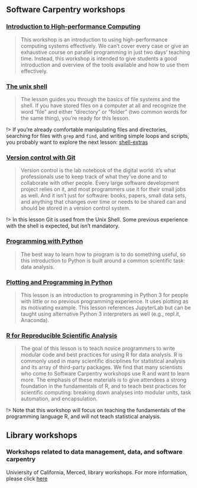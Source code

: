  ## Software Carpentry workshops<!-- {docsify-ignore} -->
 ### [Introduction to High-performance Computing](https://carpentries-incubator.github.io/hpc-intro/) <!-- {docsify-ignore} -->
 > This workshop is an introduction to using high-performance computing systems effectively. We can’t cover every case or give an exhaustive course on parallel programming in just two days’ teaching time. Instead, this workshop is intended to give students a good introduction and overview of the tools available and how to use them effectively.
 
 ### [The unix shell](https://swcarpentry.github.io/shell-novice/) <!-- {docsify-ignore} -->
> The lesson guides you through the basics of file systems and the shell. If you have stored files on a computer at all and recognize the word “file” and either “directory” or “folder” (two common words for the same thing), you’re ready for this lesson.

!> If you’re already comfortable manipulating files and directories, searching for files with `grep` and `find`, and writing simple loops and scripts, you probably want to explore the next lesson: [shell-extras](https://carpentries-incubator.github.io/shell-extras/)
### [Version control with Git](https://swcarpentry.github.io/git-novice/) <!-- {docsify-ignore} -->
> Version control is the lab notebook of the digital world: it’s what professionals use to keep track of what they’ve done and to collaborate with other people. Every large software development project relies on it, and most programmers use it for their small jobs as well. And it isn’t just for software: books, papers, small data sets, and anything that changes over time or needs to be shared can and should be stored in a version control system.

!> In this lesson Git is used from the Unix Shell. Some previous experience with the shell is expected, but isn’t mandatory.

### [Programming with Python](https://swcarpentry.github.io/python-novice-inflammation/) <!-- {docsify-ignore} -->
> The best way to learn how to program is to do something useful, so this introduction to Python is built around a common scientific task: data analysis.

### [Plotting and Programming in Python](http://swcarpentry.github.io/python-novice-gapminder/) <!-- {docsify-ignore} -->
> This lesson is an introduction to programming in Python 3 for people with little or no previous programming experience. It uses plotting as its motivating example. This lesson references JupyterLab but can be taught using alternative Python 3 interpreters as well (e.g., repl.it, Anaconda).

### [R for Reproducible Scientific Analysis](https://swcarpentry.github.io/r-novice-gapminder/) <!-- {docsify-ignore} -->
> The goal of this lesson is to teach novice programmers to write modular code and best practices for using R for data analysis. R is commonly used in many scientific disciplines for statistical analysis and its array of third-party packages. We find that many scientists who come to Software Carpentry workshops use R and want to learn more. The emphasis of these materials is to give attendees a strong foundation in the fundamentals of R, and to teach best practices for scientific computing: breaking down analyses into modular units, task automation, and encapsulation.


!> Note that this workshop will focus on teaching the fundamentals of the programming language R, and will not teach statistical analysis.

##  Library workshops <!-- {docsify-ignore} -->
### Workshops related to data management, data, and software carpentry  <!-- {docsify-ignore} -->
Univiersity of California, Merced, library workshops. For more information, please click [here](https://libcal.ucmerced.edu/calendar/data_management?cid=10107&t=d&d=0000-00-00&cal=10107&inc=0)
 

